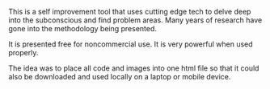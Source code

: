 This is a self improvement tool that uses cutting edge tech to delve deep into the subconscious and find problem areas.  Many years of research have gone into the methodology being presented.

It is presented free for noncommercial use.  It is very powerful when used properly.

The idea was to place all code and images into one html file so that it could also be downloaded and used locally on a laptop or mobile device.
